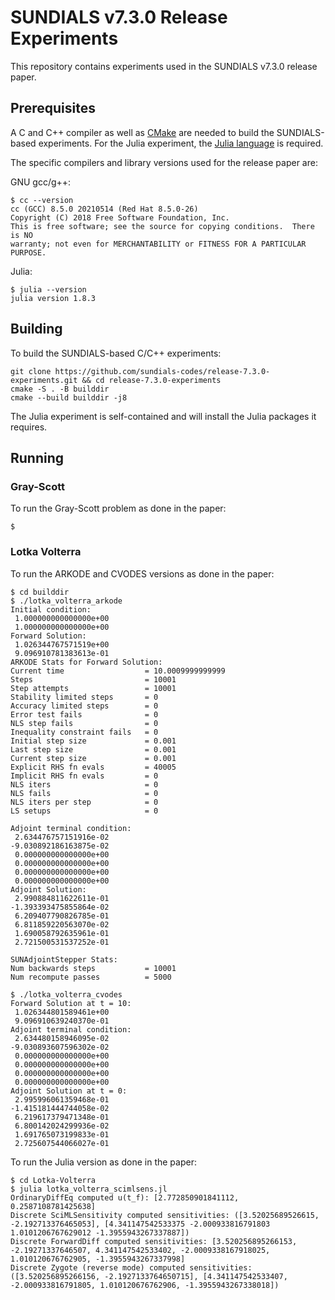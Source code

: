 # SUNDIALS v7.3.0 Release Experiments

This repository contains experiments used in the SUNDIALS v7.3.0 release paper.

## Prerequisites

A C and C++ compiler as well as [CMake](https://cmake.org/) are needed to build the SUNDIALS-based experiments.
For the Julia experiment, the [Julia language](https://julialang.org/) is required.

The specific compilers and library versions used for the release paper are:

GNU gcc/g++:
```shell
$ cc --version
cc (GCC) 8.5.0 20210514 (Red Hat 8.5.0-26)
Copyright (C) 2018 Free Software Foundation, Inc.
This is free software; see the source for copying conditions.  There is NO
warranty; not even for MERCHANTABILITY or FITNESS FOR A PARTICULAR PURPOSE.
```

Julia:
```shell
$ julia --version
julia version 1.8.3
```

## Building

To build the SUNDIALS-based C/C++ experiments:

```shell
git clone https://github.com/sundials-codes/release-7.3.0-experiments.git && cd release-7.3.0-experiments
cmake -S . -B builddir
cmake --build builddir -j8 
```

The Julia experiment is self-contained and will install the Julia packages it requires.

## Running

### Gray-Scott

To run the Gray-Scott problem as done in the paper:

```shell
$ 
```

### Lotka Volterra

To run the ARKODE and CVODES versions as done in the paper:

```shell
$ cd builddir
$ ./lotka_volterra_arkode
Initial condition:
 1.000000000000000e+00
 1.000000000000000e+00
Forward Solution:
 1.026344767571519e+00
 9.096910781383613e-01
ARKODE Stats for Forward Solution:
Current time                  = 10.0009999999999
Steps                         = 10001
Step attempts                 = 10001
Stability limited steps       = 0
Accuracy limited steps        = 0
Error test fails              = 0
NLS step fails                = 0
Inequality constraint fails   = 0
Initial step size             = 0.001
Last step size                = 0.001
Current step size             = 0.001
Explicit RHS fn evals         = 40005
Implicit RHS fn evals         = 0
NLS iters                     = 0
NLS fails                     = 0
NLS iters per step            = 0
LS setups                     = 0

Adjoint terminal condition:
 2.634476757151916e-02
-9.030892186163875e-02
 0.000000000000000e+00
 0.000000000000000e+00
 0.000000000000000e+00
 0.000000000000000e+00
Adjoint Solution:
 2.990884811622611e-01
-1.393393475855864e-02
 6.209407790826785e-01
 6.811859220563070e-02
 1.690058792635961e-01
 2.721500531537252e-01

SUNAdjointStepper Stats:
Num backwards steps           = 10001
Num recompute passes          = 5000

$ ./lotka_volterra_cvodes
Forward Solution at t = 10:
 1.026344801589461e+00
 9.096910639240370e-01
Adjoint terminal condition:
 2.634480158946095e-02
-9.030893607596302e-02
 0.000000000000000e+00
 0.000000000000000e+00
 0.000000000000000e+00
 0.000000000000000e+00
Adjoint Solution at t = 0:
 2.995996061359468e-01
-1.415181444744058e-02
 6.219617379471348e-01
 6.800142024299936e-02
 1.691765073199833e-01
 2.725607544066027e-01

```

To run the Julia version as done in the paper:

```shell
$ cd Lotka-Volterra
$ julia lotka_volterra_scimlsens.jl
OrdinaryDiffEq computed u(t_f): [2.772850901841112, 0.2587108781425638]
Discrete SciMLSensitivity computed sensitivities: ([3.52025689526615, -2.192713376465053], [4.341147542533375 -2.000933816791803 1.0101206767629012 -1.3955943267337887])
Discrete ForwardDiff computed sensitivities: [3.520256895266153, -2.19271337646507, 4.341147542533402, -2.0009338167918025, 1.010120676762905, -1.3955943267337998]
Discrete Zygote (reverse mode) computed sensitivities: ([3.520256895266156, -2.1927133764650715], [4.341147542533407, -2.000933816791805, 1.010120676762906, -1.3955943267338018])
```
